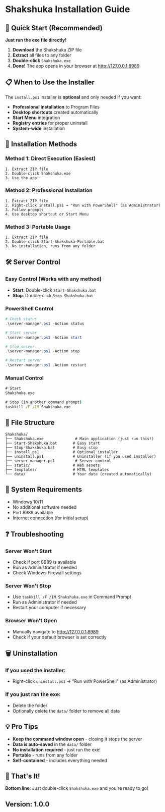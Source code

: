 # Shakshuka Installation Guide

## 🚀 Quick Start (Recommended)

**Just run the exe file directly!**

1. **Download** the Shakshuka ZIP file
2. **Extract** all files to any folder
3. **Double-click** `Shakshuka.exe`
4. **Done!** The app opens in your browser at http://127.0.0.1:8989

## 📋 When to Use the Installer

The `install.ps1` installer is **optional** and only needed if you want:

- **Professional installation** to Program Files
- **Desktop shortcuts** created automatically
- **Start Menu** integration
- **Registry entries** for proper uninstall
- **System-wide** installation

## 🎯 Installation Methods

### Method 1: Direct Execution (Easiest)
```
1. Extract ZIP file
2. Double-click Shakshuka.exe
3. Use the app!
```

### Method 2: Professional Installation
```
1. Extract ZIP file
2. Right-click install.ps1 → "Run with PowerShell" (as Administrator)
3. Follow prompts
4. Use desktop shortcut or Start Menu
```

### Method 3: Portable Usage
```
1. Extract ZIP file
2. Double-click Start-Shakshuka-Portable.bat
3. No installation, runs from any folder
```

## 🛠️ Server Control

### Easy Control (Works with any method)
- **Start**: Double-click `Start-Shakshuka.bat`
- **Stop**: Double-click `Stop-Shakshuka.bat`

### PowerShell Control
```powershell
# Check status
.\server-manager.ps1 -Action status

# Start server
.\server-manager.ps1 -Action start

# Stop server
.\server-manager.ps1 -Action stop

# Restart server
.\server-manager.ps1 -Action restart
```

### Manual Control
```cmd
# Start
Shakshuka.exe

# Stop (in another command prompt)
taskkill /F /IM Shakshuka.exe
```

## 📁 File Structure

```
Shakshuka/
├── Shakshuka.exe              # Main application (just run this!)
├── Start-Shakshuka.bat       # Easy start
├── Stop-Shakshuka.bat        # Easy stop
├── install.ps1               # Optional installer
├── uninstall.ps1             # Uninstaller (if you used installer)
├── server-manager.ps1         # Server control
├── static/                   # Web assets
├── templates/                # HTML templates
└── data/                     # Your data (created automatically)
```

## 🔧 System Requirements

- Windows 10/11
- No additional software needed
- Port 8989 available
- Internet connection (for initial setup)

## ❓ Troubleshooting

### Server Won't Start
- Check if port 8989 is available
- Run as Administrator if needed
- Check Windows Firewall settings

### Server Won't Stop
- Use `taskkill /F /IM Shakshuka.exe` in Command Prompt
- Run as Administrator if needed
- Restart your computer if necessary

### Browser Won't Open
- Manually navigate to http://127.0.0.1:8989
- Check if your default browser is set correctly

## 🗑️ Uninstallation

### If you used the installer:
- Right-click `uninstall.ps1` → "Run with PowerShell" (as Administrator)

### If you just ran the exe:
- Delete the folder
- Optionally delete the `data/` folder to remove all data

## 💡 Pro Tips

- **Keep the command window open** - closing it stops the server
- **Data is auto-saved** in the `data/` folder
- **No installation required** - just run the exe!
- **Portable** - runs from any folder
- **Self-contained** - includes everything needed

## 🎉 That's It!

**Bottom line**: Just double-click `Shakshuka.exe` and you're ready to go!

## Version: 1.0.0
